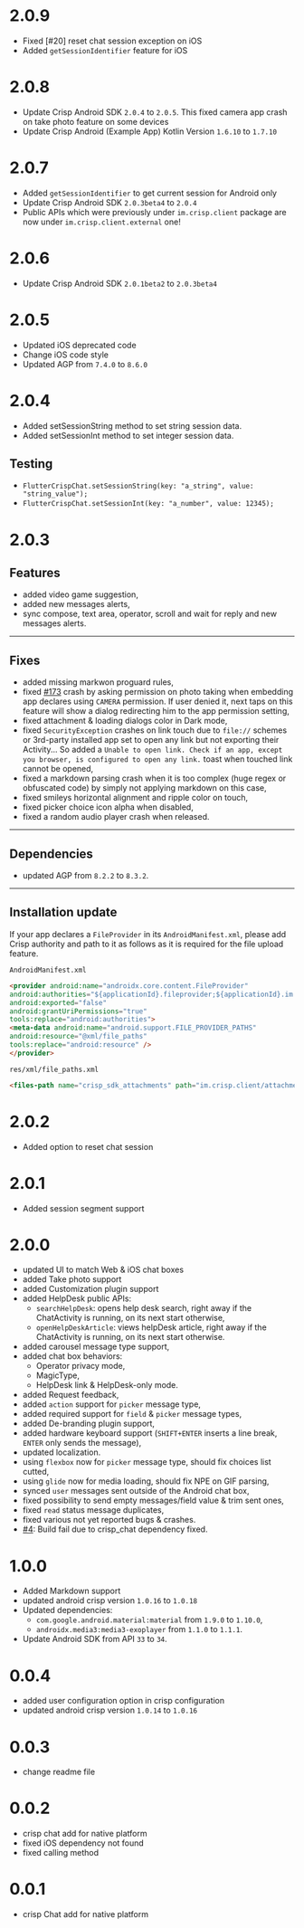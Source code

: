# 2.0.9
* Fixed [#20] reset chat session exception on iOS
* Added `getSessionIdentifier` feature for iOS

# 2.0.8
* Update Crisp Android SDK `2.0.4` to `2.0.5`. This fixed camera app crash on take photo feature on some devices
* Update Crisp Android (Example App) Kotlin Version `1.6.10` to `1.7.10`

# 2.0.7
* Added `getSessionIdentifier` to get current session for Android only
* Update Crisp Android SDK `2.0.3beta4` to `2.0.4`
* Public APIs which were previously under `im.crisp.client` package are now under `im.crisp.client.external` one!

# 2.0.6
* Update Crisp Android SDK `2.0.1beta2` to `2.0.3beta4`

# 2.0.5
* Updated iOS deprecated code
* Change iOS code style
* Updated AGP from `7.4.0` to `8.6.0`

# 2.0.4
* Added setSessionString method to set string session data.
* Added setSessionInt method to set integer session data.

Testing
---
* `FlutterCrispChat.setSessionString(key: "a_string", value: "string_value");`
* `FlutterCrispChat.setSessionInt(key: "a_number", value: 12345);`

# 2.0.3

Features
---
* added video game suggestion,
* added new messages alerts,
* sync compose, text area, operator, scroll and wait for reply and new messages alerts.
---
Fixes
---
* added missing markwon proguard rules,
* fixed [#173](https://github.com/crisp-im/crisp-sdk-android/issues/173) crash by asking permission on photo taking when embedding app declares using `CAMERA` permission. If user denied it, next taps on this feature will show a dialog redirecting him to the app permission setting,
* fixed attachment & loading dialogs color in Dark mode,
* fixed `SecurityException` crashes on link touch due to `file://` schemes or 3rd-party installed app set to open any link but not exporting their Activity... So added a `Unable to open link. Check if an app, except you browser, is configured to open any link.` toast when touched link cannot be opened,
* fixed a markdown parsing crash when it is too complex (huge regex or obfuscated code) by simply not applying markdown on this case,
* fixed smileys horizontal alignment and ripple color on touch,
* fixed picker choice icon alpha when disabled,
* fixed a random audio player crash when released.
---
Dependencies
---
* updated AGP from `8.2.2` to `8.3.2`.
---
Installation update
---
If your app declares a `FileProvider` in its `AndroidManifest.xml`, please add Crisp authority and path to it as follows as it is required for the file upload feature.

`AndroidManifest.xml`

```html
<provider android:name="androidx.core.content.FileProvider"
android:authorities="${applicationId}.fileprovider;${applicationId}.im.crisp.client.uploadfileprovider"
android:exported="false"
android:grantUriPermissions="true"
tools:replace="android:authorities">
<meta-data android:name="android.support.FILE_PROVIDER_PATHS"
android:resource="@xml/file_paths"
tools:replace="android:resource" />
</provider>
```

`res/xml/file_paths.xml`

```html
<files-path name="crisp_sdk_attachments" path="im.crisp.client/attachments/" />
```


# 2.0.2
* Added option to reset chat session

# 2.0.1
* Added session segment support

# 2.0.0

* updated UI to match Web & iOS chat boxes
* added Take photo support
* added Customization plugin support
* added HelpDesk public APIs:
  * `searchHelpDesk`: opens help desk search, right away if the ChatActivity is running, on its next start otherwise,
  * `openHelpDeskArticle`: views helpDesk article, right away if the ChatActivity is running, on its next start otherwise.
* added carousel message type support,
* added chat box behaviors:
  * Operator privacy mode,
  * MagicType,
  * HelpDesk link & HelpDesk-only mode.
* added Request feedback,
* added `action` support for `picker` message type,
* added required support for `field` & `picker` message types,
* added De-branding plugin support,
* added hardware keyboard support (`SHIFT+ENTER` inserts a line break, `ENTER` only sends the message),
* updated localization.
* using `flexbox` now for `picker` message type, should fix choices list cutted,
* using `glide` now for media loading, should fix NPE on GIF parsing,
* synced `user` messages sent outside of the Android chat box,
* fixed possibility to send empty messages/field value & trim sent ones,
* fixed `read` status message duplicates,
* fixed various not yet reported bugs & crashes.
* [#4](https://github.com/alamin-karno/flutter-crisp-chat/issues/4): Build fail due to crisp_chat dependency fixed.

# 1.0.0

* Added Markdown support
* updated android crisp version `1.0.16` to `1.0.18`
* Updated dependencies:
  * `com.google.android.material:material` from `1.9.0` to `1.10.0`,
  * `androidx.media3:media3-exoplayer` from `1.1.0` to `1.1.1`.
* Update Android SDK from API `33` to `34`.


# 0.0.4

* added user configuration option in crisp configuration
* updated android crisp version `1.0.14` to `1.0.16`

# 0.0.3

* change readme file

# 0.0.2

* crisp chat add for native platform
* fixed iOS dependency not found
* fixed calling method 


# 0.0.1

* crisp Chat add for native platform


